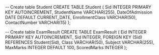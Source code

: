 -- Create table Student
CREATE TABLE Student (
    Sid INTEGER PRIMARY KEY AUTOINCREMENT,
    StudentName VARCHAR(255),
    DateOfAdmission DATE DEFAULT CURRENT_DATE,
    EnrollmentClass VARCHAR(50),
    ContactNumber VARCHAR(15)
);

-- Create table ExamResult
CREATE TABLE ExamResult (
    Eid INTEGER PRIMARY KEY AUTOINCREMENT,
    Sid INTEGER,
    FOREIGN KEY (Sid) REFERENCES Student(Sid),
    Class VARCHAR(50),
    Subject VARCHAR(255),
    MaxMarks INTEGER DEFAULT 100,
    ScoredMarks INTEGER
);
